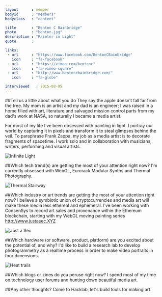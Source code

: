 ```yaml
---
layout      : member
bodyid      : "members"
bodyclass   : "content"

title       : "Benton C Bainbridge"
photo       : "benton.jpg"
description : "Painter in Light"
quote       : 

links:
 - url      : "https://www.facebook.com/BentonCBainbridge"
   icon     : "fa-facebook"
 - url      : "https://vimeo.com/bentonc"
   icon     : "fa-vimeo-square"
 - url      : "http://www.bentoncbainbridge.com/"
   icon     : "fa-globe"

interviewed   : 2015-08-05
---
```


##Tell us a little about what you do
They say the apple doesn't fall far from the tree. My mom is an artist and my dad is an engineer; I was raised in a home filled with art, literature and salvaged mission control parts from my dad's work at NASA, so naturally I became a media artist.

For most of my life I've been obsessed with painting in light. I portray our world by capturing it in pixels and transform it to steal glimpses behind the veil. To paraphrase Frank Zappa, my job as a media artist is to decorate fragments of spacetime. I work solo and in collaboration with musicians, writers, performing and visual artists.

![Infinite Light](/images/interviews/benton/infinite_light.jpg)

##Which tech trend(s) are getting the most of your attention right now?
I'm currently obsessed with WebGL, Eurorack Modular Synths and Thermal Photography. 

![Thermal Stairway](/images/interviews/benton/thermal_stairway.jpg)

##Which industry or art trends are getting the most of your attention right now?
I believe a symbiotic union of cryptocurrencies and media art will make these media less ethereal and ephemeral. I've been working with ConsenSys to record art sales and provenance within the Ethereum blockchain, starting with my WebGL moving painting series <http://www.justasec.XYZ>

![Just a Sec](/images/interviews/benton/just_a_sec_fragment.jpg)

##Which hardware (or software, product, platform) are you excited about the potential of, and why?
I'd like to build a research lab to develop photogrammetry as a realtime process in order to make video portraits in four dimensions.

![Heat trails](/images/interviews/benton/heat_trails.jpg)
 
##Which blogs or zines do you peruse right now?
I spend most of my time on technology user forums and hunting down beautiful media art.

 
##Any other thoughts?
Come to Hacklab, let's build tools for making art.
